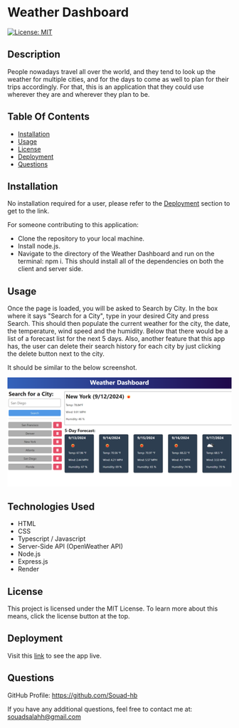 # Weather Dashboard
  [![License: MIT](https://img.shields.io/badge/License-MIT-yellow.svg)](https://opensource.org/licenses/MIT)

## Description

People nowadays travel all over the world, and they tend to look up the weather for multiple cities, and for the days to come as well to plan for their trips accordingly. For that, this is an application that they could use wherever they are and wherever they plan to be.

## Table Of Contents

  - [Installation](#installation)
  - [Usage](#usage)
  - [License](#license)
  - [Deployment](#deployment)
  - [Questions](#questions)

## Installation

No installation required for a user, please refer to the [Deployment](#deployment) section to get to the link. 

For someone contributing to this application:
- Clone the repository to your local machine.
- Install node.js.
- Navigate to the directory of the Weather Dashboard and run on the terminal: npm i. This should install all of the dependencies on both the client and server side.

## Usage

Once the page is loaded, you will be asked to Search by City. In the box where it says "Search for a City", type in your desired City and press Search. This should then populate the current weather for the city, the date, the  temperature, wind speed and the humidity. Below that there would be a list of a forecast list for the next 5 days. 
Also, another feature that this app has, the user can delete their search history for each city by just clicking the delete button next to the city.

It should be similar to the below screenshot. 

![alt text](assets/images/screenshot.png)

## Technologies Used

- HTML
- CSS
- Typescript / Javascript
- Server-Side API (OpenWeather API)
- Node.js
- Express.js
- Render

## License

This project is licensed under the MIT License. To learn more about this means, click the license button at the top.
  
## Deployment

Visit this [link](https://weather-dashboard-2-zm1t.onrender.com/) to see the app live.

## Questions

GitHub Profile: https://github.com/Souad-hb

If you have any additional questions, feel free to contact me at: souadsalahh@gmail.com 
